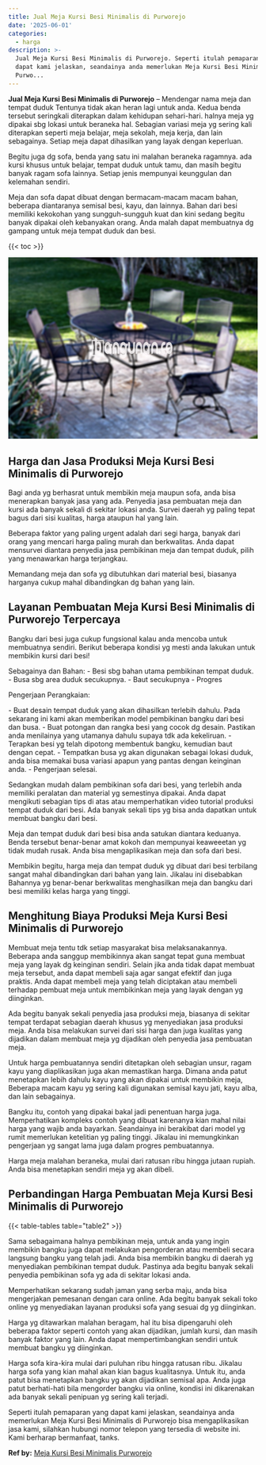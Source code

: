 ```yaml
---
title: Jual Meja Kursi Besi Minimalis di Purworejo
date: '2025-06-01'
categories:
  - harga
description: >-
  Jual Meja Kursi Besi Minimalis di Purworejo. Seperti itulah pemaparan yang
  dapat kami jelaskan, seandainya anda memerlukan Meja Kursi Besi Minimalis di
  Purwo...
---
```


**Jual Meja Kursi Besi Minimalis di Purworejo** – Mendengar nama meja dan tempat duduk Tentunya tidak akan heran lagi untuk anda. Kedua benda tersebut seringkali diterapkan dalam kehidupan sehari-hari. halnya meja yg dipakai sbg lokasi untuk beraneka hal. Sebagian variasi meja yg sering kali diterapkan seperti meja belajar, meja sekolah, meja kerja, dan lain sebagainya. Setiap meja dapat dihasilkan yang layak dengan keperluan.

Begitu juga dg sofa, benda yang satu ini malahan beraneka ragamnya. ada kursi khusus untuk belajar, tempat duduk untuk tamu, dan masih begitu banyak ragam sofa lainnya. Setiap jenis mempunyai keunggulan dan kelemahan sendiri.

Meja dan sofa dapat dibuat dengan bermacam-macam macam bahan, beberapa diantaranya semisal besi, kayu, dan lainnya. Bahan dari besi memiliki kekokohan yang sungguh-sungguh kuat dan kini sedang begitu banyak dipakai oleh kebanyakan orang. Anda malah dapat membuatnya dg gampang untuk meja tempat duduk dan besi.

{{< toc >}}

![Jual Meja Kursi Besi Minimalis di Purworejo](/images/jual-meja-besi-murah12.png)

## Harga dan Jasa Produksi Meja Kursi Besi Minimalis di Purworejo

Bagi anda yg berhasrat untuk membikin meja maupun sofa, anda bisa menerapkan banyak jasa yang ada. Penyedia jasa pembuatan meja dan kursi ada banyak sekali di sekitar lokasi anda. Survei daerah yg paling tepat bagus dari sisi kualitas, harga ataupun hal yang lain.

Beberapa faktor yang paling urgent adalah dari segi harga, banyak dari orang yang mencari harga paling murah dan berkwalitas. Anda dapat mensurvei diantara penyedia jasa pembikinan meja dan tempat duduk, pilih yang menawarkan harga terjangkau.

Memandang meja dan sofa yg dibutuhkan dari material besi, biasanya harganya cukup mahal dibandingkan dg bahan yang lain.

## Layanan Pembuatan Meja Kursi Besi Minimalis di Purworejo Terpercaya

Bangku dari besi juga cukup fungsional kalau anda mencoba untuk membuatnya sendiri. Berikut beberapa kondisi yg mesti anda lakukan untuk membikin kursi dari besi!

Sebagainya dan Bahan: - Besi sbg bahan utama pembikinan tempat duduk. - Busa sbg area duduk secukupnya. - Baut secukupnya - Progres

Pengerjaan Perangkaian:

\- Buat desain tempat duduk yang akan dihasilkan terlebih dahulu. Pada sekarang ini kami akan memberikan model pembikinan bangku dari besi dan busa. - Buat potongan dan rangka besi yang cocok dg desain. Pastikan anda menilainya yang utamanya dahulu supaya tdk ada kekeliruan. - Terapkan besi yg telah dipotong membentuk bangku, kemudian baut dengan cepat. - Tempatkan busa yg akan digunakan sebagai lokasi duduk, anda bisa memakai busa variasi apapun yang pantas dengan keinginan anda. - Pengerjaan selesai.

Sedangkan mudah dalam pembikinan sofa dari besi, yang terlebih anda memiliki peralatan dan material yg semestinya dipakai. Anda dapat mengikuti sebagian tips di atas atau memperhatikan video tutorial produksi tempat duduk dari besi. Ada banyak sekali tips yg bisa anda dapatkan untuk membuat bangku dari besi.

Meja dan tempat duduk dari besi bisa anda satukan diantara keduanya. Benda tersebut benar-benar amat kokoh dan mempunyai keaweeetan yg tidak mudah rusak. Anda bisa mengaplikasikan meja dan sofa dari besi.

Membikin begitu, harga meja dan tempat duduk yg dibuat dari besi terbilang sangat mahal dibandingkan dari bahan yang lain. Jikalau ini disebabkan Bahannya yg benar-benar berkwalitas menghasilkan meja dan bangku dari besi memiliki kelas harga yang tinggi.

## Menghitung Biaya Produksi Meja Kursi Besi Minimalis di Purworejo

Membuat meja tentu tdk setiap masyarakat bisa melaksanakannya. Beberapa anda sanggup membikinnya akan sangat tepat guna membuat meja yang layak dg keinginan sendiri. Selain jika anda tidak dapat membuat meja tersebut, anda dapat membeli saja agar sangat efektif dan juga praktis. Anda dapat membeli meja yang telah diciptakan atau membeli terhadap pembuat meja untuk membikinkan meja yang layak dengan yg diinginkan.

Ada begitu banyak sekali penyedia jasa produksi meja, biasanya di sekitar tempat terdapat sebagian daerah khusus yg menyediakan jasa produksi meja. Anda bisa melakukan survei dari sisi harga dan juga kualitas yang dijadikan dalam membuat meja yg dijadikan oleh penyedia jasa pembuatan meja.

Untuk harga pembuatannya sendiri ditetapkan oleh sebagian unsur, ragam kayu yang diaplikasikan juga akan memastikan harga. Dimana anda patut menetapkan lebih dahulu kayu yang akan dipakai untuk membikin meja, Beberapa macam kayu yg sering kali digunakan semisal kayu jati, kayu alba, dan lain sebagainya.

Bangku itu, contoh yang dipakai bakal jadi penentuan harga juga. Memperhatikan kompleks contoh yang dibuat karenanya kian mahal nilai harga yang wajib anda bayarkan. Seandainya ini berakibat dari model yg rumit memerlukan ketelitian yg paling tinggi. Jikalau ini memungkinkan pengerjaan yg sangat lama juga dalam progres pembuatannya.

Harga meja malahan beraneka, mulai dari ratusan ribu hingga jutaan rupiah. Anda bisa menetapkan sendiri meja yg akan dibeli.

## Perbandingan Harga Pembuatan Meja Kursi Besi Minimalis di Purworejo

{{< table-tables table="table2" >}}

Sama sebagaimana halnya pembikinan meja, untuk anda yang ingin membikin bangku juga dapat melakukan pengorderan atau membeli secara langsung bangku yang telah jadi. Anda bisa membikin bangku di daerah yg menyediakan pembikinan tempat duduk. Pastinya ada begitu banyak sekali penyedia pembikinan sofa yg ada di sekitar lokasi anda.

Memperhatikan sekarang sudah jaman yang serba maju, anda bisa mengerjakan pemesanan dengan cara online. Ada begitu banyak sekali toko online yg menyediakan layanan produksi sofa yang sesuai dg yg diinginkan.

Harga yg ditawarkan malahan beragam, hal itu bisa dipengaruhi oleh beberapa faktor seperti contoh yang akan dijadikan, jumlah kursi, dan masih banyak faktor yang lain. Anda dapat mempertimbangkan sendiri untuk membuat bangku yg diinginkan.

Harga sofa kira-kira mulai dari puluhan ribu hingga ratusan ribu. Jikalau harga sofa yang kian mahal akan kian bagus kualitasnya. Untuk itu, anda patut bisa menetapkan bangku yg akan dijadikan semisal apa. Anda juga patut berhati-hati bila mengorder bangku via online, kondisi ini dikarenakan ada banyak sekali penipuan yg sering kali terjadi.

Seperti itulah pemaparan yang dapat kami jelaskan, seandainya anda memerlukan Meja Kursi Besi Minimalis di Purworejo bisa mengaplikasikan jasa kami, silahkan hubungi nomor telepon yang tersedia di website ini. Kami berharap bermanfaat, tanks.

**Ref by:** [Meja Kursi Besi Minimalis Purworejo](https://id.wikipedia.org/wiki/Meja)
